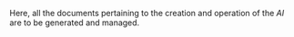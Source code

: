 Here, all the documents pertaining to the creation and operation of the *AI* are to be generated and managed.